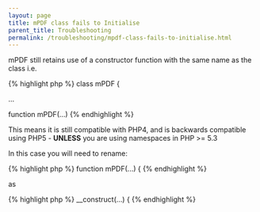 ```yaml
---
layout: page
title: mPDF class fails to Initialise
parent_title: Troubleshooting
permalink: /troubleshooting/mpdf-class-fails-to-initialise.html
---
```


<div id="bpmbook" class="bpmbook" style="direction:ltr;">
<div class="topic_user_field">
<div id="U0">
<p>mPDF still retains use of a constructor function with the same name as the class i.e.</p>

{% highlight php %}
class mPDF {

...

function mPDF(...)
{% endhighlight %}

<p>This means it is still compatible with PHP4, and is backwards compatible using PHP5 - <b>UNLESS</b> you are using namespaces in PHP &gt;= 5.3</p>
<p>In this case you will need to rename:</p>

{% highlight php %}
function mPDF(...) {
{% endhighlight %}

<p>as</p>

{% highlight php %}
__construct(...) {
{% endhighlight %}

</div>
</div>

